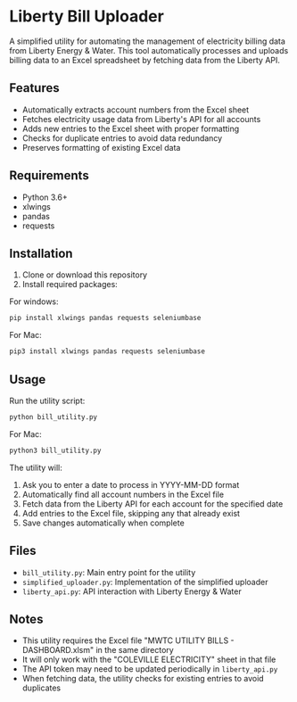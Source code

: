# Liberty Bill Uploader

A simplified utility for automating the management of electricity billing data from Liberty Energy & Water. This tool automatically processes and uploads billing data to an Excel spreadsheet by fetching data from the Liberty API.

## Features

- Automatically extracts account numbers from the Excel sheet
- Fetches electricity usage data from Liberty's API for all accounts
- Adds new entries to the Excel sheet with proper formatting
- Checks for duplicate entries to avoid data redundancy
- Preserves formatting of existing Excel data

## Requirements

- Python 3.6+
- xlwings
- pandas
- requests

## Installation

1. Clone or download this repository
2. Install required packages:

For windows:
   ```bash
   pip install xlwings pandas requests seleniumbase
   ```
For Mac:

   ```bash
   pip3 install xlwings pandas requests seleniumbase
   ```
## Usage

Run the utility script:

```bash
python bill_utility.py
```
For Mac:

```bash
python3 bill_utility.py
```

The utility will:
1. Ask you to enter a date to process in YYYY-MM-DD format
2. Automatically find all account numbers in the Excel file
3. Fetch data from the Liberty API for each account for the specified date
4. Add entries to the Excel file, skipping any that already exist
5. Save changes automatically when complete

## Files

- `bill_utility.py`: Main entry point for the utility
- `simplified_uploader.py`: Implementation of the simplified uploader
- `liberty_api.py`: API interaction with Liberty Energy & Water

## Notes

- This utility requires the Excel file "MWTC UTILITY BILLS - DASHBOARD.xlsm" in the same directory
- It will only work with the "COLEVILLE ELECTRICITY" sheet in that file
- The API token may need to be updated periodically in `liberty_api.py`
- When fetching data, the utility checks for existing entries to avoid duplicates 